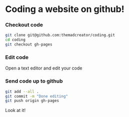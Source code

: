 # Coding a website on github!

### Checkout code

```sh
git clone git@github.com:themadcreator/coding.git
cd coding
git checkout gh-pages
```

### Edit code

Open a text editor and edit your code

### Send code up to github

```sh
git add --all .
git commit -m "Done editing"
git push origin gh-pages
```

Look at it!

